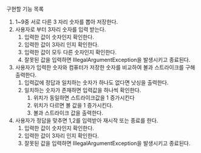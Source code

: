 구현할 기능 목록

1. 1~9중 서로 다른 3 자리 숫자를 뽑아 저장한다.
2. 사용자로 부터 3자리 숫자를 입력 받는다.
   1. 입력한 값이 숫자인지 확인한다.
   2. 입력한 값이 3자리 인지 확인한다.
   3. 입력한 값이 모두 다른 숫자인지 확인한다.
   4. 잘못된 값을 입력하면 IllegalArgumentException을 발생시키고 종료된다.
3. 사용자가 입력한 숫자와 컴퓨터가 저장한 숫자를 비교하여 볼과 스트라이크를 구해 출력한다.
   1. 입력값에 정답과 일치하는 숫자가 하나도 없다면 낫싱을 출력한다.
   2. 일치하는 숫자가 존재하면 입력값을 하나씩 확인한다.
      1. 위치가 동일하면 스트라이크값을 1 증가시킨다
      2. 위치가 다르면 볼 값을 1 증가시킨다.
      3. 볼과 스트라이크 값을 출력한다.
4. 사용자가 정답을 맞추면 1,2를 입력받아 재시작 또는 종료를 한다.
   1. 입력한 값이 숫자인지 확인한다.
   2. 입력한 값이 3자리 인지 확인한다.
   3. 잘못된 값을 입력하면 IllegalArgumentException을 발생시키고 종료된다.